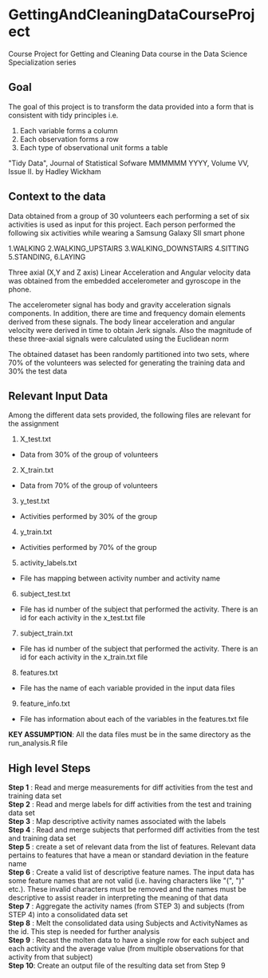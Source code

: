 # GettingAndCleaningDataCourseProject
Course Project for Getting and Cleaning Data course in the Data Science Specialization series

## Goal
The goal of this project is to transform the data provided into a form that is consistent with
tidy principles i.e. 
1. Each variable forms a column
2. Each observation forms a row
3. Each type of observational unit forms a table

"Tidy Data", Journal of Statistical Sofware MMMMMM YYYY, Volume VV, Issue II. by Hadley Wickham

## Context to the data
Data obtained from a group of 30 volunteers each performing a set of six 
activities is used as input for this project. Each person performed the 
following six activities while wearing a Samsung Galaxy SII smart phone

1.WALKING
2.WALKING_UPSTAIRS
3.WALKING_DOWNSTAIRS
4.SITTING
5.STANDING, 
6.LAYING 

Three axial (X,Y and Z axis) Linear Acceleration and Angular velocity data was 
obtained from the embedded accelerometer and gyroscope in the phone. 

The accelerometer signal has body and gravity acceleration signals components. 
In addition, there are time and frequency domain elements derived from these 
signals. The body linear acceleration and angular velocity were derived 
in time to obtain Jerk signals. Also the magnitude of these three-axial 
signals were calculated using the Euclidean norm

The obtained dataset has been 
randomly partitioned into two sets, where 70% of the volunteers was 
selected for generating the training data and 30% the test data

## Relevant Input Data 
Among the different data sets provided, the following files are relevant for the
assignment  
1. X_test.txt   
+ Data from 30% of the group of volunteers  
2. X_train.txt  
+ Data from 70% of the group of volunteers  
3. y_test.txt  
+ Activities performed by 30% of the group  
4. y_train.txt  
+ Activities performed by 70% of the group  
5. activity_labels.txt  
+ File has mapping between activity number and activity name  
6. subject_test.txt  
+ File has id number of the subject that performed the activity. There is an id for each activity in the x_test.txt file  
7. subject_train.txt  
+ File has id number of the subject that performed the activity. There is an id for each activity in the x_train.txt file  
8. features.txt  
+ File has the name of each variable provided in the input data files  
9. feature_info.txt  
+ File has information about each of the variables in the features.txt file 

**KEY ASSUMPTION**: All the data files must be in the same directory as the run_analysis.R file

## High level Steps
**Step 1** : Read and merge measurements for diff activities from the test and training data set  
**Step 2** : Read and merge labels for diff activities from the test and training data set  
**Step 3** : Map descriptive activity names associated with the labels  
**Step 4** : Read and merge subjects that performed diff activities from the test and training data set  
**Step 5** : create a set of relevant data from the list of features. Relevant data pertains to features that have a mean or standard deviation in the feature name  
**Step 6** : Create a valid list of descriptive feature names. The input data has some feature names that are not valid (i.e. having characters like "(", ")" etc.). These invalid characters must be removed and the names must be descriptive to assist reader in interpreting the meaning of that data  
**Step 7** : Aggregate the activity names (from STEP 3) and subjects (from STEP 4) into a consolidated data set  
**Step 8** : Melt the consolidated data using Subjects and ActivityNames as the id. This step is needed for further analysis  
**Step 9** : Recast the molten data to have a single row for each subject and each activity and the average value (from multiple observations for that activity from that subject)  
**Step 10**: Create an output file of the resulting data set from Step 9
